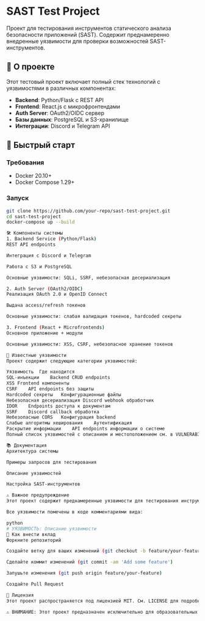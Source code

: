 # SAST Test Project

Проект для тестирования инструментов статического анализа безопасности приложений (SAST). Содержит преднамеренно внедренные уязвимости для проверки возможностей SAST-инструментов.

## 📌 О проекте

Этот тестовый проект включает полный стек технологий с уязвимостями в различных компонентах:

- **Backend**: Python/Flask с REST API
- **Frontend**: React.js с микрофронтендами
- **Auth Server**: OAuth2/OIDC сервер
- **Базы данных**: PostgreSQL и S3-хранилище
- **Интеграции**: Discord и Telegram API

## 🚀 Быстрый старт

### Требования
- Docker 20.10+
- Docker Compose 1.29+

### Запуск
```bash
git clone https://github.com/your-repo/sast-test-project.git
cd sast-test-project
docker-compose up --build

🛠️ Компоненты системы
1. Backend Service (Python/Flask)
REST API endpoints

Интеграция с Discord и Telegram

Работа с S3 и PostgreSQL

Основные уязвимости: SQLi, SSRF, небезопасная десериализация

2. Auth Server (OAuth2/OIDC)
Реализация OAuth 2.0 и OpenID Connect

Выдача access/refresh токенов

Основные уязвимости: слабая валидация токенов, hardcoded секреты

3. Frontend (React + Microfrontends)
Основное приложение + модули

Основные уязвимости: XSS, CSRF, небезопасное хранение токенов

🎯 Известные уязвимости
Проект содержит следующие категории уязвимостей:

Уязвимость	Где находится
SQL-инъекции	Backend CRUD endpoints
XSS	Frontend компоненты
CSRF	API endpoints без защиты
Hardcoded секреты	Конфигурационные файлы
Небезопасная десериализация	Discord webhook обработчик
IDOR	Endpoints доступа к документам
SSRF	Discord callback обработка
Небезопасные CORS	Конфигурация backend
Слабые алгоритмы хеширования	Аутентификация
Раскрытие информации	API endpoints информации о системе
Полный список уязвимостей с описанием и местоположением см. в VULNERABILITIES.md.

📚 Документация
Архитектура системы

Примеры запросов для тестирования

Описание уязвимостей

Настройка SAST-инструментов

⚠️ Важное предупреждение
Этот проект содержит преднамеренные уязвимости для тестирования инструментов безопасности. Не используйте этот код в production-среде!

Все уязвимости помечены в коде комментариями вида:

python
# УЯЗВИМОСТЬ: Описание уязвимости
🤝 Как внести вклад
Форкните репозиторий

Создайте ветку для ваших изменений (git checkout -b feature/your-feature)

Сделайте коммит изменений (git commit -am 'Add some feature')

Запушьте изменения (git push origin feature/your-feature)

Создайте Pull Request

📜 Лицензия
Этот проект распространяется под лицензией MIT. См. LICENSE для подробностей.

⚠️ ВНИМАНИЕ: Этот проект предназначен исключительно для образовательных целей и тестирования инструментов безопасности. Не используйте его в production-среде!
